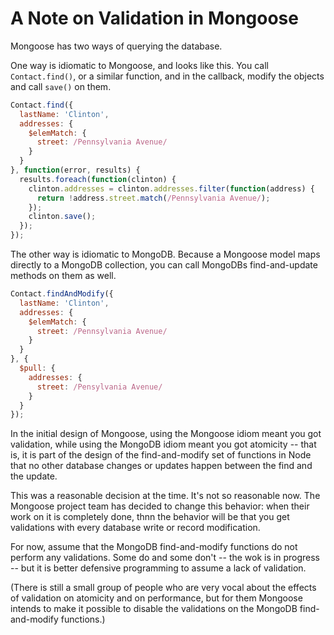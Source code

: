 # A Note on Validation in Mongoose

Mongoose has two ways of querying the database.

One way is idiomatic to Mongoose, and looks like this.  You call `Contact.find()`, or a similar function, and in the callback, modify the objects and call `save()` on them.

```javascript
Contact.find({
  lastName: 'Clinton',
  addresses: {
    $elemMatch: {
      street: /Pennsylvania Avenue/
    }
  }
}, function(error, results) {
  results.foreach(function(clinton) {
    clinton.addresses = clinton.addresses.filter(function(address) {
      return !address.street.match(/Pennsylvania Avenue/);
    });
    clinton.save();
  });
});
```

The other way is idiomatic to MongoDB.  Because a Mongoose model maps directly to a MongoDB collection, you can call MongoDBs find-and-update methods on them as well.

```javascript
Contact.findAndModify({
  lastName: 'Clinton',
  addresses: {
    $elemMatch: {
      street: /Pennsylvania Avenue/
    }
  }
}, {
  $pull: {
    addresses: {
      street: /Pensylvania Avenue/
    }
  }
});
```

In the initial design of Mongoose, using the Mongoose idiom meant you got validation, while using the MongoDB idiom meant you got atomicity -- that is, it is part of the design of the find-and-modify set of functions in Node that no other database changes or updates happen between the find and the update.

This was a reasonable decision at the time. It's not so reasonable now.  The Mongoose project team has decided to change this behavior: when their work on it is completely done, thnn the behavior will be that you get validations with every database write or record modification. 

For now, assume that the MongoDB find-and-modify functions do not perform any validations.  Some do and some don't -- the wok is in progress -- but it is better  defensive programming to assume a lack of validation.

(There is still a small group of people who are very vocal about the effects of validation on atomicity and on performance, but for them Mongoose intends to make it possible to disable the validations on the MongoDB find-and-modify functions.)
